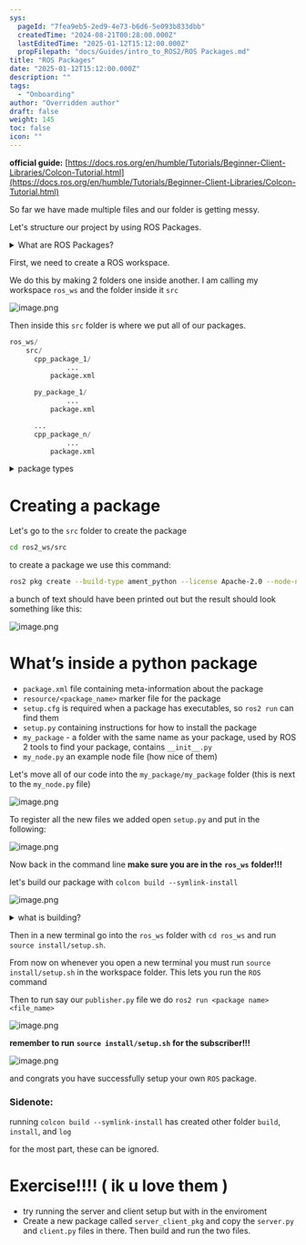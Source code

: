 ```yaml
---
sys:
  pageId: "7fea9eb5-2ed9-4e73-b6d6-5e093b833dbb"
  createdTime: "2024-08-21T00:28:00.000Z"
  lastEditedTime: "2025-01-12T15:12:00.000Z"
  propFilepath: "docs/Guides/intro_to_ROS2/ROS Packages.md"
title: "ROS Packages"
date: "2025-01-12T15:12:00.000Z"
description: ""
tags:
  - "Onboarding"
author: "Overridden author"
draft: false
weight: 145
toc: false
icon: ""
---
```


**official guide:** [https://docs.ros.org/en/humble/Tutorials/Beginner-Client-Libraries/Colcon-Tutorial.html](https://docs.ros.org/en/humble/Tutorials/Beginner-Client-Libraries/Colcon-Tutorial.html)

So far we have made multiple files and our folder is getting messy.

Let's structure our project by using ROS Packages.

<details>

<summary>What are ROS Packages?</summary>

ROS Packages are, as the name implies, packages of code that are highly sharable between ROS developers.

They consist of a folder, `package.xml` file, and source code

```python
      cpp_package_1/
		      ... imagine much code files here ..
          package.xml
```

</details>

First, we need to create a ROS workspace.

We do this by making 2 folders one inside another. I am calling my workspace `ros_ws` and the folder inside it `src`

![image.png](https://prod-files-secure.s3.us-west-2.amazonaws.com/d518164a-d88e-44d1-a4ee-3adb3bd8bce0/70706947-fd18-4537-a67b-e12946812d31/image.png?X-Amz-Algorithm=AWS4-HMAC-SHA256&X-Amz-Content-Sha256=UNSIGNED-PAYLOAD&X-Amz-Credential=ASIAZI2LB466VMDUHIRF%2F20250204%2Fus-west-2%2Fs3%2Faws4_request&X-Amz-Date=20250204T200842Z&X-Amz-Expires=3600&X-Amz-Security-Token=IQoJb3JpZ2luX2VjEBwaCXVzLXdlc3QtMiJHMEUCIAWMMYmLoHdjGBmcVXcPmYyFSuK%2F59H2lB5MdAjpgkyHAiEAzBEle3HC%2FqAeeodcbKivtSN%2FLBaNbBWWoNnVNEU0l04q%2FwMINRAAGgw2Mzc0MjMxODM4MDUiDDjSqNI2EIUaBl5WOircA4FKcLnaRvmqc4OOuAOlSDftBPmfhHIhbmt8goO7fd%2BV8pXABX4Qu0f9Wk32mVpDSGRgry4fjQTJksVP8o3bWWMztVSTXExLgDY1QzMm0wcY7EGPdILI%2BZFUtbSW2tObih5YKocC3YxVyWBvA7S5S%2FKYDUUmIXR2w420MJR1nV6BC60sBxq3HGtUL6Av%2BP26fRPGJnTbhGEY8vUuEDO9D6xsf%2Bmb8LMRTI6IT%2BoTe81jLc5oxvaoD%2FiqtSlXdIm9jP9eOfXYxh8rK61EsA0C%2BLcbKMTcl2um4igsiiWWeAss5sJ1JLuuviF%2FgPapy%2BRGOC6PV8DEzN925DgGwSlQeewuYa1xU2ztzH5Lxga1xzwSeRC2Aq0XW7SXiFaVmsOIf1qdxy4Mj9FQNuib3VVWHku6T7ZVj30jl0Bc5wrPGCFgdadff%2F7gTAgQOPu5IUraqNgkd4yIDRXBQOaX5HbB3SNs5lOUyqKcvExxJMjzgTT2fH7koU5ozYFSQvIXPjrpw7QtLYKASD6FEHi7cd5acHqA5V1W4%2BXpAPjyPfpHTFb8gb4b%2FQTEOSWB01ZfsnEr9twvmgwsVhQLv8mTTiIH56fjo030PO9qOjqrPFsjEk2m2p5GB52NrO9HFY3UMI3eib0GOqUBU9SGwxvQWeHAVXYpc4K%2BekZtOkjYyLoEu%2BCt%2FbZ8VNqk5NyLmwXAag40ZLINERD3TwARVawQ2rGCrKj6DE98fjCLLyAvdy2AnemUHln3MVJDhrbMaTBArz1EIOiY6sjFmxeNgEgYTPVYG4JhS8LBGtm76ZDSCE3wKiKIzQtbFYeFA0GN%2FRtRyjEB%2BwAfaJGNEhtvRUjuOZmJD%2F%2Bi4fh2BE6tu6JZ&X-Amz-Signature=08d953e5f99e43a8850d236cb28ba5e52295045cd5582dbd7c81eef606aca79c&X-Amz-SignedHeaders=host&x-id=GetObject)

Then inside this `src` folder is where we put all of our packages.

```python
ros_ws/
    src/
      cpp_package_1/
		      ...
          package.xml

      py_package_1/
		      ...
          package.xml

      ...
      cpp_package_n/
		      ...
          package.xml

```

<details>

<summary>package types</summary>

packages can be either `C++` or python.

the intern file structure is different for each but for this guide we will stick to creating python packages

</details>

# Creating a package

Let's go to the `src` folder to create the package

```bash
cd ros2_ws/src
```

to create a package we use this command:

```bash
ros2 pkg create --build-type ament_python --license Apache-2.0 --node-name my_node my_package
```

a bunch of text should have been printed out but the result should look something like this:

![image.png](https://prod-files-secure.s3.us-west-2.amazonaws.com/d518164a-d88e-44d1-a4ee-3adb3bd8bce0/e6cf1e3f-8512-4a3e-b131-079f800bf3e8/image.png?X-Amz-Algorithm=AWS4-HMAC-SHA256&X-Amz-Content-Sha256=UNSIGNED-PAYLOAD&X-Amz-Credential=ASIAZI2LB466VMDUHIRF%2F20250204%2Fus-west-2%2Fs3%2Faws4_request&X-Amz-Date=20250204T200842Z&X-Amz-Expires=3600&X-Amz-Security-Token=IQoJb3JpZ2luX2VjEBwaCXVzLXdlc3QtMiJHMEUCIAWMMYmLoHdjGBmcVXcPmYyFSuK%2F59H2lB5MdAjpgkyHAiEAzBEle3HC%2FqAeeodcbKivtSN%2FLBaNbBWWoNnVNEU0l04q%2FwMINRAAGgw2Mzc0MjMxODM4MDUiDDjSqNI2EIUaBl5WOircA4FKcLnaRvmqc4OOuAOlSDftBPmfhHIhbmt8goO7fd%2BV8pXABX4Qu0f9Wk32mVpDSGRgry4fjQTJksVP8o3bWWMztVSTXExLgDY1QzMm0wcY7EGPdILI%2BZFUtbSW2tObih5YKocC3YxVyWBvA7S5S%2FKYDUUmIXR2w420MJR1nV6BC60sBxq3HGtUL6Av%2BP26fRPGJnTbhGEY8vUuEDO9D6xsf%2Bmb8LMRTI6IT%2BoTe81jLc5oxvaoD%2FiqtSlXdIm9jP9eOfXYxh8rK61EsA0C%2BLcbKMTcl2um4igsiiWWeAss5sJ1JLuuviF%2FgPapy%2BRGOC6PV8DEzN925DgGwSlQeewuYa1xU2ztzH5Lxga1xzwSeRC2Aq0XW7SXiFaVmsOIf1qdxy4Mj9FQNuib3VVWHku6T7ZVj30jl0Bc5wrPGCFgdadff%2F7gTAgQOPu5IUraqNgkd4yIDRXBQOaX5HbB3SNs5lOUyqKcvExxJMjzgTT2fH7koU5ozYFSQvIXPjrpw7QtLYKASD6FEHi7cd5acHqA5V1W4%2BXpAPjyPfpHTFb8gb4b%2FQTEOSWB01ZfsnEr9twvmgwsVhQLv8mTTiIH56fjo030PO9qOjqrPFsjEk2m2p5GB52NrO9HFY3UMI3eib0GOqUBU9SGwxvQWeHAVXYpc4K%2BekZtOkjYyLoEu%2BCt%2FbZ8VNqk5NyLmwXAag40ZLINERD3TwARVawQ2rGCrKj6DE98fjCLLyAvdy2AnemUHln3MVJDhrbMaTBArz1EIOiY6sjFmxeNgEgYTPVYG4JhS8LBGtm76ZDSCE3wKiKIzQtbFYeFA0GN%2FRtRyjEB%2BwAfaJGNEhtvRUjuOZmJD%2F%2Bi4fh2BE6tu6JZ&X-Amz-Signature=810993453bb72c37a78c48047b26d92aceaf387a7e62f925e02ca2d8b6de26d1&X-Amz-SignedHeaders=host&x-id=GetObject)

# What’s inside a python package

- `package.xml` file containing meta-information about the package
- `resource/<package_name>` marker file for the package
- `setup.cfg` is required when a package has executables, so `ros2 run` can find them
- `setup.py` containing instructions for how to install the package
- `my_package` - a folder with the same name as your package, used by ROS 2 tools to find your package, contains `__init__.py`
- `my_node.py` an example node file (how nice of them)

Let's move all of our code into the `my_package/my_package` folder (this is next to the `my_node.py` file)

![image.png](https://prod-files-secure.s3.us-west-2.amazonaws.com/d518164a-d88e-44d1-a4ee-3adb3bd8bce0/9ce58f11-0da9-4d3e-b86d-506a9685d378/image.png?X-Amz-Algorithm=AWS4-HMAC-SHA256&X-Amz-Content-Sha256=UNSIGNED-PAYLOAD&X-Amz-Credential=ASIAZI2LB466VMDUHIRF%2F20250204%2Fus-west-2%2Fs3%2Faws4_request&X-Amz-Date=20250204T200842Z&X-Amz-Expires=3600&X-Amz-Security-Token=IQoJb3JpZ2luX2VjEBwaCXVzLXdlc3QtMiJHMEUCIAWMMYmLoHdjGBmcVXcPmYyFSuK%2F59H2lB5MdAjpgkyHAiEAzBEle3HC%2FqAeeodcbKivtSN%2FLBaNbBWWoNnVNEU0l04q%2FwMINRAAGgw2Mzc0MjMxODM4MDUiDDjSqNI2EIUaBl5WOircA4FKcLnaRvmqc4OOuAOlSDftBPmfhHIhbmt8goO7fd%2BV8pXABX4Qu0f9Wk32mVpDSGRgry4fjQTJksVP8o3bWWMztVSTXExLgDY1QzMm0wcY7EGPdILI%2BZFUtbSW2tObih5YKocC3YxVyWBvA7S5S%2FKYDUUmIXR2w420MJR1nV6BC60sBxq3HGtUL6Av%2BP26fRPGJnTbhGEY8vUuEDO9D6xsf%2Bmb8LMRTI6IT%2BoTe81jLc5oxvaoD%2FiqtSlXdIm9jP9eOfXYxh8rK61EsA0C%2BLcbKMTcl2um4igsiiWWeAss5sJ1JLuuviF%2FgPapy%2BRGOC6PV8DEzN925DgGwSlQeewuYa1xU2ztzH5Lxga1xzwSeRC2Aq0XW7SXiFaVmsOIf1qdxy4Mj9FQNuib3VVWHku6T7ZVj30jl0Bc5wrPGCFgdadff%2F7gTAgQOPu5IUraqNgkd4yIDRXBQOaX5HbB3SNs5lOUyqKcvExxJMjzgTT2fH7koU5ozYFSQvIXPjrpw7QtLYKASD6FEHi7cd5acHqA5V1W4%2BXpAPjyPfpHTFb8gb4b%2FQTEOSWB01ZfsnEr9twvmgwsVhQLv8mTTiIH56fjo030PO9qOjqrPFsjEk2m2p5GB52NrO9HFY3UMI3eib0GOqUBU9SGwxvQWeHAVXYpc4K%2BekZtOkjYyLoEu%2BCt%2FbZ8VNqk5NyLmwXAag40ZLINERD3TwARVawQ2rGCrKj6DE98fjCLLyAvdy2AnemUHln3MVJDhrbMaTBArz1EIOiY6sjFmxeNgEgYTPVYG4JhS8LBGtm76ZDSCE3wKiKIzQtbFYeFA0GN%2FRtRyjEB%2BwAfaJGNEhtvRUjuOZmJD%2F%2Bi4fh2BE6tu6JZ&X-Amz-Signature=7f582a413bdb026fffe4dda56ea977ba1e087378dd37d2ba9af1d0ecee9af21b&X-Amz-SignedHeaders=host&x-id=GetObject)

To register all the new files we added open `setup.py` and put in the following:

![image.png](https://prod-files-secure.s3.us-west-2.amazonaws.com/d518164a-d88e-44d1-a4ee-3adb3bd8bce0/1cd7c262-4cae-4496-9d75-c178537d24a2/image.png?X-Amz-Algorithm=AWS4-HMAC-SHA256&X-Amz-Content-Sha256=UNSIGNED-PAYLOAD&X-Amz-Credential=ASIAZI2LB466VMDUHIRF%2F20250204%2Fus-west-2%2Fs3%2Faws4_request&X-Amz-Date=20250204T200842Z&X-Amz-Expires=3600&X-Amz-Security-Token=IQoJb3JpZ2luX2VjEBwaCXVzLXdlc3QtMiJHMEUCIAWMMYmLoHdjGBmcVXcPmYyFSuK%2F59H2lB5MdAjpgkyHAiEAzBEle3HC%2FqAeeodcbKivtSN%2FLBaNbBWWoNnVNEU0l04q%2FwMINRAAGgw2Mzc0MjMxODM4MDUiDDjSqNI2EIUaBl5WOircA4FKcLnaRvmqc4OOuAOlSDftBPmfhHIhbmt8goO7fd%2BV8pXABX4Qu0f9Wk32mVpDSGRgry4fjQTJksVP8o3bWWMztVSTXExLgDY1QzMm0wcY7EGPdILI%2BZFUtbSW2tObih5YKocC3YxVyWBvA7S5S%2FKYDUUmIXR2w420MJR1nV6BC60sBxq3HGtUL6Av%2BP26fRPGJnTbhGEY8vUuEDO9D6xsf%2Bmb8LMRTI6IT%2BoTe81jLc5oxvaoD%2FiqtSlXdIm9jP9eOfXYxh8rK61EsA0C%2BLcbKMTcl2um4igsiiWWeAss5sJ1JLuuviF%2FgPapy%2BRGOC6PV8DEzN925DgGwSlQeewuYa1xU2ztzH5Lxga1xzwSeRC2Aq0XW7SXiFaVmsOIf1qdxy4Mj9FQNuib3VVWHku6T7ZVj30jl0Bc5wrPGCFgdadff%2F7gTAgQOPu5IUraqNgkd4yIDRXBQOaX5HbB3SNs5lOUyqKcvExxJMjzgTT2fH7koU5ozYFSQvIXPjrpw7QtLYKASD6FEHi7cd5acHqA5V1W4%2BXpAPjyPfpHTFb8gb4b%2FQTEOSWB01ZfsnEr9twvmgwsVhQLv8mTTiIH56fjo030PO9qOjqrPFsjEk2m2p5GB52NrO9HFY3UMI3eib0GOqUBU9SGwxvQWeHAVXYpc4K%2BekZtOkjYyLoEu%2BCt%2FbZ8VNqk5NyLmwXAag40ZLINERD3TwARVawQ2rGCrKj6DE98fjCLLyAvdy2AnemUHln3MVJDhrbMaTBArz1EIOiY6sjFmxeNgEgYTPVYG4JhS8LBGtm76ZDSCE3wKiKIzQtbFYeFA0GN%2FRtRyjEB%2BwAfaJGNEhtvRUjuOZmJD%2F%2Bi4fh2BE6tu6JZ&X-Amz-Signature=ff62503693d9a0f7ad5f8ac156ad6a1d387e18fec785bde2b626dfec942bd5be&X-Amz-SignedHeaders=host&x-id=GetObject)

Now back in the command line **make sure you are in the** **`ros_ws`** **folder!!!**

let's build our package with `colcon build --symlink-install`

![image.png](https://prod-files-secure.s3.us-west-2.amazonaws.com/d518164a-d88e-44d1-a4ee-3adb3bd8bce0/2f2a0d27-b173-48fd-b189-5f5c0ce65619/image.png?X-Amz-Algorithm=AWS4-HMAC-SHA256&X-Amz-Content-Sha256=UNSIGNED-PAYLOAD&X-Amz-Credential=ASIAZI2LB466VMDUHIRF%2F20250204%2Fus-west-2%2Fs3%2Faws4_request&X-Amz-Date=20250204T200842Z&X-Amz-Expires=3600&X-Amz-Security-Token=IQoJb3JpZ2luX2VjEBwaCXVzLXdlc3QtMiJHMEUCIAWMMYmLoHdjGBmcVXcPmYyFSuK%2F59H2lB5MdAjpgkyHAiEAzBEle3HC%2FqAeeodcbKivtSN%2FLBaNbBWWoNnVNEU0l04q%2FwMINRAAGgw2Mzc0MjMxODM4MDUiDDjSqNI2EIUaBl5WOircA4FKcLnaRvmqc4OOuAOlSDftBPmfhHIhbmt8goO7fd%2BV8pXABX4Qu0f9Wk32mVpDSGRgry4fjQTJksVP8o3bWWMztVSTXExLgDY1QzMm0wcY7EGPdILI%2BZFUtbSW2tObih5YKocC3YxVyWBvA7S5S%2FKYDUUmIXR2w420MJR1nV6BC60sBxq3HGtUL6Av%2BP26fRPGJnTbhGEY8vUuEDO9D6xsf%2Bmb8LMRTI6IT%2BoTe81jLc5oxvaoD%2FiqtSlXdIm9jP9eOfXYxh8rK61EsA0C%2BLcbKMTcl2um4igsiiWWeAss5sJ1JLuuviF%2FgPapy%2BRGOC6PV8DEzN925DgGwSlQeewuYa1xU2ztzH5Lxga1xzwSeRC2Aq0XW7SXiFaVmsOIf1qdxy4Mj9FQNuib3VVWHku6T7ZVj30jl0Bc5wrPGCFgdadff%2F7gTAgQOPu5IUraqNgkd4yIDRXBQOaX5HbB3SNs5lOUyqKcvExxJMjzgTT2fH7koU5ozYFSQvIXPjrpw7QtLYKASD6FEHi7cd5acHqA5V1W4%2BXpAPjyPfpHTFb8gb4b%2FQTEOSWB01ZfsnEr9twvmgwsVhQLv8mTTiIH56fjo030PO9qOjqrPFsjEk2m2p5GB52NrO9HFY3UMI3eib0GOqUBU9SGwxvQWeHAVXYpc4K%2BekZtOkjYyLoEu%2BCt%2FbZ8VNqk5NyLmwXAag40ZLINERD3TwARVawQ2rGCrKj6DE98fjCLLyAvdy2AnemUHln3MVJDhrbMaTBArz1EIOiY6sjFmxeNgEgYTPVYG4JhS8LBGtm76ZDSCE3wKiKIzQtbFYeFA0GN%2FRtRyjEB%2BwAfaJGNEhtvRUjuOZmJD%2F%2Bi4fh2BE6tu6JZ&X-Amz-Signature=58b6a08d5ac74d1df897a13fc6921dc3bfaa24425b83ad6f2366c7d67304a82f&X-Amz-SignedHeaders=host&x-id=GetObject)

<details>

<summary>what is building?</summary>

if you are a CS major at Rose-Hulman you will learn the answer to this in CSSE132

but TLDR; is it combines all the code files into one program that can be run easily 

</details>

Then in a new terminal go into the `ros_ws` folder with `cd ros_ws` and run `source install/setup.sh`. 

From now on whenever you open a new terminal you must run `source install/setup.sh` in the workspace folder. This lets you run the `ROS` command

Then to run say our `publisher.py` file we do `ros2 run <package name> <file_name>`

![image.png](https://prod-files-secure.s3.us-west-2.amazonaws.com/d518164a-d88e-44d1-a4ee-3adb3bd8bce0/4f4b1219-3a44-4632-aa0a-ce3471699f59/image.png?X-Amz-Algorithm=AWS4-HMAC-SHA256&X-Amz-Content-Sha256=UNSIGNED-PAYLOAD&X-Amz-Credential=ASIAZI2LB466VMDUHIRF%2F20250204%2Fus-west-2%2Fs3%2Faws4_request&X-Amz-Date=20250204T200842Z&X-Amz-Expires=3600&X-Amz-Security-Token=IQoJb3JpZ2luX2VjEBwaCXVzLXdlc3QtMiJHMEUCIAWMMYmLoHdjGBmcVXcPmYyFSuK%2F59H2lB5MdAjpgkyHAiEAzBEle3HC%2FqAeeodcbKivtSN%2FLBaNbBWWoNnVNEU0l04q%2FwMINRAAGgw2Mzc0MjMxODM4MDUiDDjSqNI2EIUaBl5WOircA4FKcLnaRvmqc4OOuAOlSDftBPmfhHIhbmt8goO7fd%2BV8pXABX4Qu0f9Wk32mVpDSGRgry4fjQTJksVP8o3bWWMztVSTXExLgDY1QzMm0wcY7EGPdILI%2BZFUtbSW2tObih5YKocC3YxVyWBvA7S5S%2FKYDUUmIXR2w420MJR1nV6BC60sBxq3HGtUL6Av%2BP26fRPGJnTbhGEY8vUuEDO9D6xsf%2Bmb8LMRTI6IT%2BoTe81jLc5oxvaoD%2FiqtSlXdIm9jP9eOfXYxh8rK61EsA0C%2BLcbKMTcl2um4igsiiWWeAss5sJ1JLuuviF%2FgPapy%2BRGOC6PV8DEzN925DgGwSlQeewuYa1xU2ztzH5Lxga1xzwSeRC2Aq0XW7SXiFaVmsOIf1qdxy4Mj9FQNuib3VVWHku6T7ZVj30jl0Bc5wrPGCFgdadff%2F7gTAgQOPu5IUraqNgkd4yIDRXBQOaX5HbB3SNs5lOUyqKcvExxJMjzgTT2fH7koU5ozYFSQvIXPjrpw7QtLYKASD6FEHi7cd5acHqA5V1W4%2BXpAPjyPfpHTFb8gb4b%2FQTEOSWB01ZfsnEr9twvmgwsVhQLv8mTTiIH56fjo030PO9qOjqrPFsjEk2m2p5GB52NrO9HFY3UMI3eib0GOqUBU9SGwxvQWeHAVXYpc4K%2BekZtOkjYyLoEu%2BCt%2FbZ8VNqk5NyLmwXAag40ZLINERD3TwARVawQ2rGCrKj6DE98fjCLLyAvdy2AnemUHln3MVJDhrbMaTBArz1EIOiY6sjFmxeNgEgYTPVYG4JhS8LBGtm76ZDSCE3wKiKIzQtbFYeFA0GN%2FRtRyjEB%2BwAfaJGNEhtvRUjuOZmJD%2F%2Bi4fh2BE6tu6JZ&X-Amz-Signature=027d65a5a08da93ab0b08258111fff2dd4e7ab0a506d17a40313b022e41e4840&X-Amz-SignedHeaders=host&x-id=GetObject)

**remember to run** **`source install/setup.sh`** **for the subscriber!!!**

![image.png](https://prod-files-secure.s3.us-west-2.amazonaws.com/d518164a-d88e-44d1-a4ee-3adb3bd8bce0/02121119-dad4-49ec-8356-c956108b4243/image.png?X-Amz-Algorithm=AWS4-HMAC-SHA256&X-Amz-Content-Sha256=UNSIGNED-PAYLOAD&X-Amz-Credential=ASIAZI2LB466VMDUHIRF%2F20250204%2Fus-west-2%2Fs3%2Faws4_request&X-Amz-Date=20250204T200842Z&X-Amz-Expires=3600&X-Amz-Security-Token=IQoJb3JpZ2luX2VjEBwaCXVzLXdlc3QtMiJHMEUCIAWMMYmLoHdjGBmcVXcPmYyFSuK%2F59H2lB5MdAjpgkyHAiEAzBEle3HC%2FqAeeodcbKivtSN%2FLBaNbBWWoNnVNEU0l04q%2FwMINRAAGgw2Mzc0MjMxODM4MDUiDDjSqNI2EIUaBl5WOircA4FKcLnaRvmqc4OOuAOlSDftBPmfhHIhbmt8goO7fd%2BV8pXABX4Qu0f9Wk32mVpDSGRgry4fjQTJksVP8o3bWWMztVSTXExLgDY1QzMm0wcY7EGPdILI%2BZFUtbSW2tObih5YKocC3YxVyWBvA7S5S%2FKYDUUmIXR2w420MJR1nV6BC60sBxq3HGtUL6Av%2BP26fRPGJnTbhGEY8vUuEDO9D6xsf%2Bmb8LMRTI6IT%2BoTe81jLc5oxvaoD%2FiqtSlXdIm9jP9eOfXYxh8rK61EsA0C%2BLcbKMTcl2um4igsiiWWeAss5sJ1JLuuviF%2FgPapy%2BRGOC6PV8DEzN925DgGwSlQeewuYa1xU2ztzH5Lxga1xzwSeRC2Aq0XW7SXiFaVmsOIf1qdxy4Mj9FQNuib3VVWHku6T7ZVj30jl0Bc5wrPGCFgdadff%2F7gTAgQOPu5IUraqNgkd4yIDRXBQOaX5HbB3SNs5lOUyqKcvExxJMjzgTT2fH7koU5ozYFSQvIXPjrpw7QtLYKASD6FEHi7cd5acHqA5V1W4%2BXpAPjyPfpHTFb8gb4b%2FQTEOSWB01ZfsnEr9twvmgwsVhQLv8mTTiIH56fjo030PO9qOjqrPFsjEk2m2p5GB52NrO9HFY3UMI3eib0GOqUBU9SGwxvQWeHAVXYpc4K%2BekZtOkjYyLoEu%2BCt%2FbZ8VNqk5NyLmwXAag40ZLINERD3TwARVawQ2rGCrKj6DE98fjCLLyAvdy2AnemUHln3MVJDhrbMaTBArz1EIOiY6sjFmxeNgEgYTPVYG4JhS8LBGtm76ZDSCE3wKiKIzQtbFYeFA0GN%2FRtRyjEB%2BwAfaJGNEhtvRUjuOZmJD%2F%2Bi4fh2BE6tu6JZ&X-Amz-Signature=e13705b34c4b47f4d265b4802462763c4db8df088907b0d359fdcdae5ec2d47e&X-Amz-SignedHeaders=host&x-id=GetObject)

and congrats you have successfully setup your own `ROS` package.

### Sidenote:

running `colcon build --symlink-install` has created other folder `build`, `install`, and `log`

for the most part, these can be ignored.

# Exercise!!!! ( ik u love them )

- try running the server and client setup but with in the enviroment
- Create a new package called `server_client_pkg` and copy the `server.py` and `client.py` files in there. Then build and run the two files.
